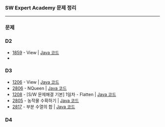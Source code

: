 ### SW Expert Academy 문제 정리   

-------  

### 문제  
   
### D2  
  * [1859](https://swexpertacademy.com/main/code/problem/problemDetail.do) - View  |  [Java 코드](https://github.com/yougi8/SW_Expert_Academy/blob/master/d2/D2_q1859.java)    
  * 
### D3  
  * [1206](https://swexpertacademy.com/main/code/problem/problemDetail.do?problemLevel=3&problemLevel=4&contestProbId=AV134DPqAA8CFAYh&categoryId=AV134DPqAA8CFAYh&categoryType=CODE&problemTitle=&orderBy=RECOMMEND_COUNT&selectCodeLang=ALL&select-1=4&pageSize=10&pageIndex=1) - View  |  [Java 코드](https://github.com/yougi8/SW_Expert_Academy/blob/master/d3/d3_1206_view.java)    
  * [2806](https://swexpertacademy.com/main/code/problem/problemDetail.do?problemLevel=3&problemLevel=4&contestProbId=AV7GKs06AU0DFAXB&categoryId=AV7GKs06AU0DFAXB&categoryType=CODE&problemTitle=&orderBy=RECOMMEND_COUNT&selectCodeLang=ALL&select-1=4&pageSize=10&pageIndex=1) - NQueen | [Java 코드](https://github.com/yougi8/SW_Expert_Academy/blob/master/d3/d3_2806_NQueen.java)  
  * [1208](https://swexpertacademy.com/main/code/problem/problemDetail.do?problemLevel=3&problemLevel=4&contestProbId=AV139KOaABgCFAYh&categoryId=AV139KOaABgCFAYh&categoryType=CODE&problemTitle=&orderBy=RECOMMEND_COUNT&selectCodeLang=ALL&select-1=4&pageSize=10&pageIndex=1) - [S/W 문제해결 기본] 1일차 - Flatten | [Java 코드](https://github.com/yougi8/SW_Expert_Academy/blob/master/d3/d3_1208_flatten.java)  
  * [2805](https://swexpertacademy.com/main/code/problem/problemDetail.do?problemLevel=3&problemLevel=4&contestProbId=AV7GLXqKAWYDFAXB&categoryId=AV7GLXqKAWYDFAXB&categoryType=CODE&problemTitle=&orderBy=RECOMMEND_COUNT&selectCodeLang=ALL&select-1=4&pageSize=10&pageIndex=1) - 농작물 수확하기 | [Java 코드](https://github.com/yougi8/SW_Expert_Academy/blob/master/d3/d3_2805_farm.java)    
  * [2817](https://swexpertacademy.com/main/code/problem/problemDetail.do?problemLevel=3&problemLevel=4&contestProbId=AV7IzvG6EksDFAXB&categoryId=AV7IzvG6EksDFAXB&categoryType=CODE&problemTitle=&orderBy=RECOMMEND_COUNT&selectCodeLang=ALL&select-1=4&pageSize=10&pageIndex=2) - 부분 수열의 합 | [Java 코드](https://github.com/yougi8/SW_Expert_Academy/blob/master/d3/d3_2817_part.java)  

### D4  
